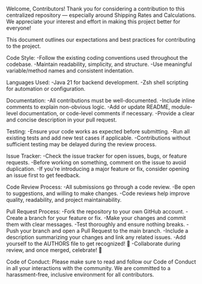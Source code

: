 Welcome, Contributors!
Thank you for considering a contribution to this centralized repository — especially around Shipping Rates and Calculations.
We appreciate your interest and effort in making this project better for everyone!

This document outlines our expectations and best practices for contributing to the project.

Code Style:
-Follow the existing coding conventions used throughout the codebase.
-Maintain readability, simplicity, and structure.
-Use meaningful variable/method names and consistent indentation.

Languages Used:
-Java 21 for backend development.
-Zsh shell scripting for automation or configuration.

Documentation:
-All contributions must be well-documented.
-Include inline comments to explain non-obvious logic.
-Add or update README, module-level documentation, or code-level comments if necessary.
-Provide a clear and concise description in your pull request.

Testing:
-Ensure your code works as expected before submitting.
-Run all existing tests and add new test cases if applicable.
-Contributions without sufficient testing may be delayed during the review process.

Issue Tracker:
-Check the issue tracker for open issues, bugs, or feature requests.
-Before working on something, comment on the issue to avoid duplication.
-If you're introducing a major feature or fix, consider opening an issue first to get feedback.

Code Review Process:
-All submissions go through a code review.
-Be open to suggestions, and willing to make changes.
-Code reviews help improve quality, readability, and project maintainability.

Pull Request Process:
-Fork the repository to your own GitHub account.
-Create a branch for your feature or fix.
-Make your changes and commit them with clear messages.
-Test thoroughly and ensure nothing breaks.
-Push your branch and open a Pull Request to the main branch.
-Include a description summarizing your changes and link any related issues.
-Add yourself to the AUTHORS file to get recognized! 🏅
-Collaborate during review, and once merged, celebrate! 🎉

Code of Conduct:
Please make sure to read and follow our Code of Conduct in all your interactions with the community.
We are committed to a harassment-free, inclusive environment for all contributors.





